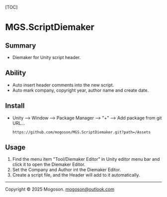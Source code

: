 [TOC]

# MGS.ScriptDiemaker

## Summary

- Diemaker for Unity script header. 

## Ability

- Auto insert header comments into the new script.
- Auto mark company, copyright year, author name and create date.

## Install

- Unity --> Window --> Package Manager --> "+" --> Add package from git URL...

  ```text
  https://github.com/mogoson/MGS.ScriptDiemaker.git?path=/Assets
  ```

## Usage

1. Find the menu item "Tool/Diemaker Editor" in Unity editor menu bar and click it to open the Diemaker Editor.
2. Set the Company and Author int the Diemaker Editor.
3. Create a script file, and the Header will add to it automatically.

---

Copyright © 2025 Mogoson.	mogoson@outlook.com